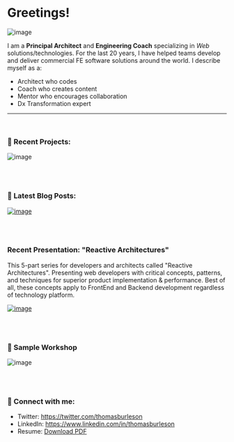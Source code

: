 # Greetings!


![image](https://user-images.githubusercontent.com/210413/140211430-c1548335-8cee-4274-a0ef-b3cfae83d536.png)

I am a **Principal Architect** and **Engineering Coach** specializing in _Web_ solutions/technologies. For the last 20 years, I have helped teams develop and deliver commercial FE software solutions around the world. I describe myself as a:

* Architect who codes
* Coach who creates content
* Mentor who encourages collaboration
* Dx Transformation expert 


----

<br/>


### 🤝 Recent Projects:

![image](https://user-images.githubusercontent.com/210413/140207173-f79bedd3-9a2e-4f8e-b91d-a85929167493.png)



<br/>
<br/>

### 📝 Latest Blog Posts:

[![image](https://user-images.githubusercontent.com/210413/140200140-05aa7e38-0018-4c88-bbdc-d97a2d79c5ca.png)](https://thomasburlesonia.medium.com/list/published-articles-e052412d4b56)

<br/>
<br/>

### Recent Presentation: "Reactive Architectures"

This 5-part series for developers and architects called "Reactive Architectures". Presenting web developers with critical concepts, patterns, and techniques for superior product implementation & performance. Best of all, these concepts apply to FrontEnd and Backend development regardless of technology platform.

[![image](https://user-images.githubusercontent.com/210413/143097443-1239e967-977e-4a81-82e8-f16033c73883.png)](https://slides.com/thomasburleson/reactive-solutions-part-1?token=MfaSzCdB)

<br/>
<br/>


### 📝 Sample Workshop

![image](https://user-images.githubusercontent.com/210413/140206486-2bd35fc4-9b75-4123-a936-db1a1d57cf73.png)


<br/>
<br/>

### 🤝 Connect with me:

- Twitter: https://twitter.com/thomasburleson
- LinkedIn: https://www.linkedin.com/in/thomasburleson
- Resume: [Download PDF](https://github.com/ThomasBurleson/thomasburleson/files/7470965/ThomasBurleson.2021.pdf)
